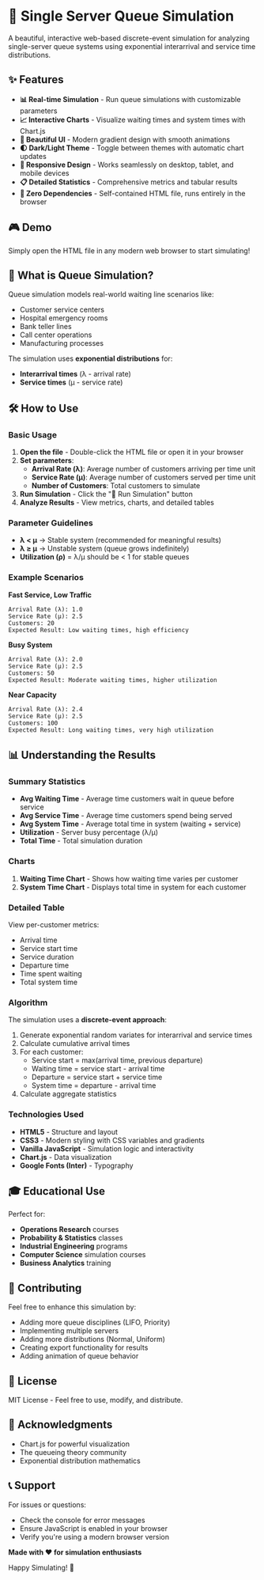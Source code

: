 # 🎯 Single Server Queue Simulation

A beautiful, interactive web-based discrete-event simulation for analyzing single-server queue systems using exponential interarrival and service time distributions.


## ✨ Features

- **📊 Real-time Simulation** - Run queue simulations with customizable parameters
- **📈 Interactive Charts** - Visualize waiting times and system times with Chart.js
- **🎨 Beautiful UI** - Modern gradient design with smooth animations
- **🌓 Dark/Light Theme** - Toggle between themes with automatic chart updates
- **📱 Responsive Design** - Works seamlessly on desktop, tablet, and mobile devices
- **📋 Detailed Statistics** - Comprehensive metrics and tabular results
- **🚀 Zero Dependencies** - Self-contained HTML file, runs entirely in the browser

## 🎮 Demo

Simply open the HTML file in any modern web browser to start simulating!

## 📖 What is Queue Simulation?

Queue simulation models real-world waiting line scenarios like:
- Customer service centers
- Hospital emergency rooms
- Bank teller lines
- Call center operations
- Manufacturing processes

The simulation uses **exponential distributions** for:
- **Interarrival times** (λ - arrival rate)
- **Service times** (μ - service rate)

## 🛠️ How to Use

### Basic Usage

1. **Open the file** - Double-click the HTML file or open it in your browser
2. **Set parameters**:
   - **Arrival Rate (λ)**: Average number of customers arriving per time unit
   - **Service Rate (μ)**: Average number of customers served per time unit
   - **Number of Customers**: Total customers to simulate
3. **Run Simulation** - Click the "🚀 Run Simulation" button
4. **Analyze Results** - View metrics, charts, and detailed tables

### Parameter Guidelines

- **λ < μ** → Stable system (recommended for meaningful results)
- **λ ≥ μ** → Unstable system (queue grows indefinitely)
- **Utilization (ρ)** = λ/μ should be < 1 for stable queues

### Example Scenarios

**Fast Service, Low Traffic**
```
Arrival Rate (λ): 1.0
Service Rate (μ): 2.5
Customers: 20
Expected Result: Low waiting times, high efficiency
```

**Busy System**
```
Arrival Rate (λ): 2.0
Service Rate (μ): 2.5
Customers: 50
Expected Result: Moderate waiting times, higher utilization
```

**Near Capacity**
```
Arrival Rate (λ): 2.4
Service Rate (μ): 2.5
Customers: 100
Expected Result: Long waiting times, very high utilization
```

## 📊 Understanding the Results

### Summary Statistics

- **Avg Waiting Time** - Average time customers wait in queue before service
- **Avg Service Time** - Average time customers spend being served
- **Avg System Time** - Average total time in system (waiting + service)
- **Utilization** - Server busy percentage (λ/μ)
- **Total Time** - Total simulation duration

### Charts

1. **Waiting Time Chart** - Shows how waiting time varies per customer
2. **System Time Chart** - Displays total time in system for each customer

### Detailed Table

View per-customer metrics:
- Arrival time
- Service start time
- Service duration
- Departure time
- Time spent waiting
- Total system time

### Algorithm

The simulation uses a **discrete-event approach**:

1. Generate exponential random variates for interarrival and service times
2. Calculate cumulative arrival times
3. For each customer:
   - Service start = max(arrival time, previous departure)
   - Waiting time = service start - arrival time
   - Departure = service start + service time
   - System time = departure - arrival time
4. Calculate aggregate statistics

### Technologies Used

- **HTML5** - Structure and layout
- **CSS3** - Modern styling with CSS variables and gradients
- **Vanilla JavaScript** - Simulation logic and interactivity
- **Chart.js** - Data visualization
- **Google Fonts (Inter)** - Typography

## 🎓 Educational Use

Perfect for:
- **Operations Research** courses
- **Probability & Statistics** classes
- **Industrial Engineering** programs
- **Computer Science** simulation courses
- **Business Analytics** training

## 🤝 Contributing

Feel free to enhance this simulation by:
- Adding more queue disciplines (LIFO, Priority)
- Implementing multiple servers
- Adding more distributions (Normal, Uniform)
- Creating export functionality for results
- Adding animation of queue behavior

## 📄 License

MIT License - Feel free to use, modify, and distribute.

## 🙏 Acknowledgments

- Chart.js for powerful visualization
- The queueing theory community
- Exponential distribution mathematics

## 📞 Support

For issues or questions:
- Check the console for error messages
- Ensure JavaScript is enabled in your browser
- Verify you're using a modern browser version

**Made with ❤️ for simulation enthusiasts**

Happy Simulating! 🚀
